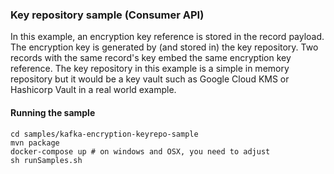 ### Key repository sample (Consumer API)

In this example, an encryption key reference is stored in the record payload.
The encryption key is generated by (and stored in) the key repository. Two records with the same record's key embed the
same encryption key reference. The key repository in this example is a simple in memory repository but it would be a
key vault such as Google Cloud KMS or Hashicorp Vault in a real world example.

#### Running the sample

    cd samples/kafka-encryption-keyrepo-sample
    mvn package
    docker-compose up # on windows and OSX, you need to adjust
    sh runSamples.sh
